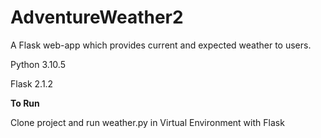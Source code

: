 # AdventureWeather2
A Flask web-app which provides current and expected weather to users.

Python 3.10.5

Flask 2.1.2

**To Run**

Clone project and run weather.py in Virtual Environment with Flask 

